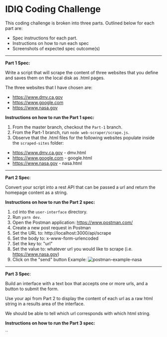 # IDIQ Coding Challenge

This coding challenge is broken into three parts. Outlined below for each part are:

- Spec instructions for each part.
- Instructions on how to run each spec
- Screenshots of expected spec outcome(s)
---

**Part 1 Spec:**

Write a script that will scrape the content of three websites that you define and saves them on the local disk as .html pages. 

The three websites that I have chosen are:
- https://www.dmv.ca.gov
- https://www.google.com
- https://www.nasa.gov

**Instructions on how to run the Part 1 spec:**

1. From the master branch, checkout the `Part-1` branch.
1. From the Part-1 branch, run `node web-scraper/scrape.js`.
1. Observe that the .html files for the following websites populate inside the `scraped-sites` folder:
- https://www.dmv.ca.gov - dmv.html
- https://www.google.com - google.html
- https://www.nasa.gov - nasa.html

---

**Part 2 Spec**: 

Convert your script into a rest API that can be passed a url and return the homepage content as a string.

**Instructions on how to run the Part 2 spec:**

1. cd into the `user-interface` directory.
1. Run `yarn dev`.
1. Open the Postman application: https://www.postman.com/
1. Create a new post request in Postman
1. Set the URL to: http://localhost:3000/api/scrape
1. Set the body to: x-www-form-urlencoded
1. Set the key to: "url"
1. Set the value to: whatever url you would like to scrape (i.e. https://www.nasa.gov)
1. Click on the "send" button
Example:
![postman-example-nasa]("screenshots/postman-nasa.png")

---

**Part 3 Spec**: 

Build an interface with a text box that accepts one or more urls, and a button to submit the form. 

Use your api from Part 2 to display the content of each url as a raw html string in a results area of the interface. 

We should be able to tell which url corresponds with which html string.

**Instructions on how to run the Part 3 spec:**

``